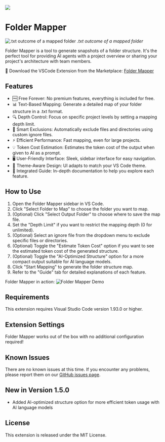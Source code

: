 ![](https://i.imgur.com/mbzKCXS.png)

# Folder Mapper

<p>
    <img src="https://i.imgur.com/vd2MP95.png" alt=".txt outcome of a mapped folder">
    <em>.txt outcome of a mapped folder</em>
</p>

Folder Mapper is a tool to generate snapshots of a folder structure. It's the perfect tool for providing AI agents with a project overview or sharing your project's architecture with team members.

🔽 Download the VSCode Extension from the Marketplace: [Folder Mapper](https://marketplace.visualstudio.com/items?itemName=m0n0t0ny.folder-mapper)

## Features

- 🆓 Free Forever: No premium features, everything is included for free.
- 📊 Text-Based Mapping: Generate a detailed map of your folder structure in a .txt format.
- 🔍 Depth Control: Focus on specific project levels by setting a mapping depth limit.
- 🚫 Smart Exclusions: Automatically exclude files and directories using custom ignore files.
- ⚡ Efficient Performance: Fast mapping, even for large projects.
- 💡 Token Cost Estimation: Estimates the token cost of the output when given to AI as a prompt.
- 🖥️ User-Friendly Interface: Sleek, sidebar interface for easy navigation.
- 🎨 Theme-Aware Design: UI adapts to match your VS Code theme.
- 📘 Integrated Guide: In-depth documentation to help you explore each feature.

## How to Use

1. Open the Folder Mapper sidebar in VS Code.
2. Click "Select Folder to Map" to choose the folder you want to map.
3. (Optional) Click "Select Output Folder" to choose where to save the map file.
4. Set the "Depth Limit" if you want to restrict the mapping depth (0 for unlimited).
5. (Optional) Select an ignore file from the dropdown menu to exclude specific files or directories.
6. (Optional) Toggle the "Estimate Token Cost" option if you want to see the estimated token cost of the generated structure.
7. (Optional) Toggle the "AI-Optimized Structure" option for a more compact output suitable for AI language models.
8. Click "Start Mapping" to generate the folder structure map.
9. Refer to the "Guide" tab for detailed explanations of each feature.

Folder Mapper in action:
![Folder Mapper Demo](https://i.imgur.com/ResAvIt.gif)

## Requirements

This extension requires Visual Studio Code version 1.93.0 or higher.

## Extension Settings

Folder Mapper works out of the box with no additional configuration required!

## Known Issues

There are no known issues at this time. If you encounter any problems, please report them on our [GitHub issues page](https://github.com/m0n0t0ny/folder-mapper/issues).

## New in Version 1.5.0

- Added AI-optimized structure option for more efficient token usage with AI language models

## License

This extension is released under the MIT License.